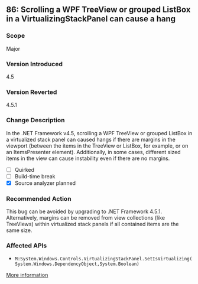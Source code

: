 ## 86: Scrolling a WPF TreeView or grouped ListBox in a VirtualizingStackPanel can cause a hang

### Scope
Major

### Version Introduced
4.5

### Version Reverted
4.5.1

### Change Description
In the .NET Framework v4.5, scrolling a WPF TreeView or grouped ListBox in a virtualized stack panel can caused hangs if there are margins in the viewport (between the items in the TreeView or ListBox, for example, or on an ItemsPresenter element). Additionally, in some cases, different sized items in the view can cause instability even if there are no margins.

- [ ] Quirked
- [ ] Build-time break
- [x] Source analyzer planned

### Recommended Action
This bug can be avoided by upgrading to .NET Framework 4.5.1. Alternatively, margins can be removed from view collections (like TreeViews) within virtualized stack panels if all contained items are the same size.

### Affected APIs
* `M:System.Windows.Controls.VirtualizingStackPanel.SetIsVirtualizing(System.Windows.DependencyObject,System.Boolean)`

[More information](http://connect.microsoft.com/VisualStudio/feedback/details/763639/wpf-application-built-on-net-4-0-freezes-under-system-with-net-4-5-while-scrolling-the-treeview-under-specific-conditions)
